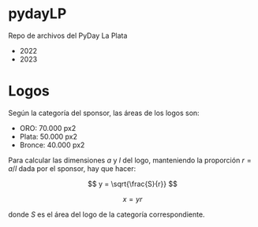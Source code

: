 # pydayLP
Repo de archivos del PyDay La Plata
- 2022
- 2023

# Logos
Según la categoría del sponsor, las áreas de los logos son:
- ORO:    70.000 px2
- Plata:  50.000 px2
- Bronce: 40.000 px2

Para calcular las dimensiones $a$ y $l$ del logo, manteniendo la proporción $r = a / l$ dada por el sponsor, hay que hacer:

$$ y = \sqrt{\frac{S}{r}} $$
```math
  x = y r
```

donde $S$ es el área del logo de la categoría correspondiente.

